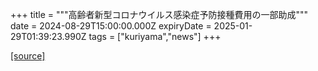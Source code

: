 +++
title = """高齢者新型コロナウイルス感染症予防接種費用の一部助成"""
date = 2024-08-29T15:00:00.000Z
expiryDate = 2025-01-29T01:39:23.990Z
tags = ["kuriyama","news"]
+++


[[source]](https://www.town.kuriyama.hokkaido.jp/soshiki/38/28337.html)
